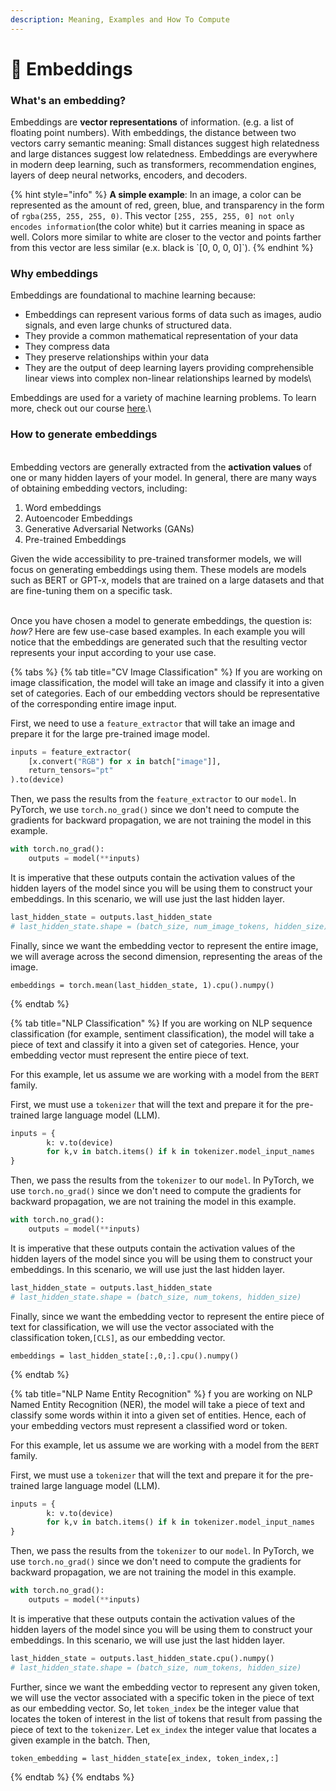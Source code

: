 ```yaml
---
description: Meaning, Examples and How To Compute
---
```


# 🌌 Embeddings

### What's an embedding?

Embeddings are **vector representations** of information. (e.g. a list of floating point numbers). With embeddings, the distance between two vectors carry semantic meaning:  Small distances suggest high relatedness and large distances suggest low relatedness. Embeddings are everywhere in modern deep learning, such as transformers, recommendation engines, layers of deep neural networks, encoders, and decoders.

{% hint style="info" %}
**A simple example**: In an image, a color can be represented as the amount of red, green, blue, and transparency in the form of `rgba(255, 255, 255, 0)`.  This vector `[255, 255, 255, 0] not only encodes information`(the color white) but it carries meaning in space as well. Colors more similar to white are closer to the vector and points farther from this vector are less similar (e.x. black is \`\[0, 0, 0, 0]\`).&#x20;
{% endhint %}

### Why embeddings

Embeddings are foundational to machine learning because:

* Embeddings can represent various forms of data such as images, audio signals, and even large chunks of structured data.
* They provide a common mathematical representation of your data
* They compress data
* They preserve relationships within your data
* They are the output of deep learning layers providing comprehensible linear views into complex non-linear relationships learned by models\


Embeddings are used for a variety of machine learning problems. To learn more, check out our course [here](https://arize.com/blog-course/embeddings-meaning-examples-and-how-to-compute/).\


### How to generate embeddings

\
Embedding vectors are generally extracted from the **activation values** of one or many hidden layers of your model. In general, there are many ways of obtaining embedding vectors, including:

1. Word embeddings
2. Autoencoder Embeddings
3. Generative Adversarial Networks (GANs)
4. Pre-trained Embeddings

Given the wide accessibility to pre-trained transformer models, we will focus on generating embeddings using them. These models are models such as BERT or GPT-x, models that are trained on a large datasets and that are fine-tuning them on a specific task.

\
Once  you have chosen a model to generate embeddings, the question is: _how?_ Here are few use-case based examples. In each example you will notice that the embeddings are generated such that the resulting vector represents your input according to your use case.

{% tabs %}
{% tab title="CV Image Classification" %}
If you are working on image classification, the model will take an image and classify it into a given set of categories. Each of our embedding vectors should be representative of the corresponding entire image input.

First, we need to use a `feature_extractor` that will take an image and prepare it for the large pre-trained image model.

```python
inputs = feature_extractor(
    [x.convert("RGB") for x in batch["image"]], 
    return_tensors="pt"
).to(device)
```

Then, we pass the results from the `feature_extractor` to our `model`. In PyTorch, we use `torch.no_grad()` since we don't need to compute the gradients for backward propagation, we are not training the model in this example.

```python
with torch.no_grad():
    outputs = model(**inputs)
```

It is imperative that these outputs contain the activation values of the hidden layers of the model since you will be using them to construct your embeddings. In this scenario, we will use just the last hidden layer.

```python
last_hidden_state = outputs.last_hidden_state
# last_hidden_state.shape = (batch_size, num_image_tokens, hidden_size)
```

Finally, since we want the embedding vector to represent the entire image, we will average across the second dimension, representing the areas of the image.

```
embeddings = torch.mean(last_hidden_state, 1).cpu().numpy()
```
{% endtab %}

{% tab title="NLP Classification" %}
If you are working on NLP sequence classification (for example, sentiment classification), the model will take a piece of text and classify it into a given set of categories. Hence, your embedding vector must represent the entire piece of text.

For this example, let us assume we are working with a model from the `BERT` family.

First, we must use a `tokenizer` that will the text and prepare it for the pre-trained large language model (LLM).

```python
inputs = {
        k: v.to(device) 
        for k,v in batch.items() if k in tokenizer.model_input_names
}
```

Then, we pass the results from the `tokenizer` to our `model`. In PyTorch, we use `torch.no_grad()` since we don't need to compute the gradients for backward propagation, we are not training the model in this example.

```python
with torch.no_grad():
    outputs = model(**inputs)
```

It is imperative that these outputs contain the activation values of the hidden layers of the model since you will be using them to construct your embeddings. In this scenario, we will use just the last hidden layer.

```python
last_hidden_state = outputs.last_hidden_state
# last_hidden_state.shape = (batch_size, num_tokens, hidden_size)
```

Finally, since we want the embedding vector to represent the entire piece of text for classification, we will use the vector associated with the classification token,`[CLS]`, as our embedding vector.&#x20;

```
embeddings = last_hidden_state[:,0,:].cpu().numpy()
```
{% endtab %}

{% tab title="NLP Name Entity Recognition" %}
f you are working on NLP Named Entity Recognition (NER), the model will take a piece of text and classify some words within it into a given set of entities. Hence, each of your embedding vectors must represent a classified word or token.

For this example, let us assume we are working with a model from the `BERT` family.

First, we must use a `tokenizer` that will the text and prepare it for the pre-trained large language model (LLM).

```python
inputs = {
        k: v.to(device) 
        for k,v in batch.items() if k in tokenizer.model_input_names
}
```

Then, we pass the results from the `tokenizer` to our `model`. In PyTorch, we use `torch.no_grad()` since we don't need to compute the gradients for backward propagation, we are not training the model in this example.

```python
with torch.no_grad():
    outputs = model(**inputs)
```

It is imperative that these outputs contain the activation values of the hidden layers of the model since you will be using them to construct your embeddings. In this scenario, we will use just the last hidden layer.

```python
last_hidden_state = outputs.last_hidden_state.cpu().numpy()
# last_hidden_state.shape = (batch_size, num_tokens, hidden_size)
```

Further, since we want the embedding vector to represent any given token, we will use the vector associated with a specific token in the piece of text as our embedding vector. So, let `token_index` be the integer value that locates the token of interest in the list of tokens that result from passing the piece of text to the `tokenizer`. Let `ex_index` the integer value that locates a given example in the batch. Then,

```
token_embedding = last_hidden_state[ex_index, token_index,:]
```
{% endtab %}
{% endtabs %}
